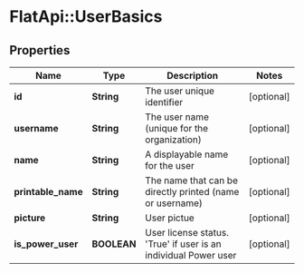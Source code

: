 # FlatApi::UserBasics

## Properties
Name | Type | Description | Notes
------------ | ------------- | ------------- | -------------
**id** | **String** | The user unique identifier | [optional] 
**username** | **String** | The user name (unique for the organization) | [optional] 
**name** | **String** | A displayable name for the user | [optional] 
**printable_name** | **String** | The name that can be directly printed (name or username) | [optional] 
**picture** | **String** | User pictue | [optional] 
**is_power_user** | **BOOLEAN** | User license status. &#39;True&#39; if user is an individual Power user | [optional] 


